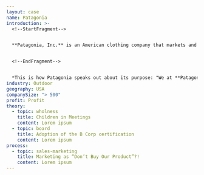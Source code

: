 ```yaml
---
layout: case
name: Patagonia
introduction: >-
  <!--StartFragment-->


  **Patagonia, Inc.** is an American clothing company that markets and sells[outdoor](https://en.wikipedia.org/wiki/Outdoor "Outdoor")clothing. The company was founded by[Yvon Chouinard](https://en.wikipedia.org/wiki/Yvon_Chouinard "Yvon Chouinard")in 1973 and is based in[Ventura, California](https://en.wikipedia.org/wiki/Ventura,_California "Ventura, California").\[[1]](https://en.wikipedia.org/wiki/Patagonia,_Inc.#cite_note-1)Its logo is the outline of[Mount Fitz Roy](https://en.wikipedia.org/wiki/Mount_Fitz_Roy "Mount Fitz Roy"), the border between[Chile](https://en.wikipedia.org/wiki/Chile "Chile")and[Argentina](https://en.wikipedia.org/wiki/Argentina "Argentina"), in the region of[Patagonia](https://en.wikipedia.org/wiki/Patagonia "Patagonia").


  <!--EndFragment-->


  *This is how Patagonia speaks out about its purpose: "We at **Patagonia** know that all life on earth is threatened with extinction. We make it our goal to use all our resources to do something about it: our company, our investments, our voice and our imagination."*
industry: Outdoor
geography: USA
companySize: "> 500"
profit: Profit
theory:
  - topic: wholness
    title: Children in Meetings
    content: Lorem ipsum
  - topic: board
    title: Adoption of the B Corp certification
    content: Lorem ipsum
process:
  - topic: sales-marketing
    title: Marketing as “Don’t Buy Our Product”?!
    content: Lorem ipsum
---
```

